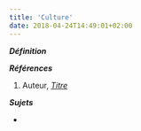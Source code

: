 ```yaml
---
title: 'Culture'
date: 2018-04-24T14:49:01+02:00
---
```


***Définition*** 

>

***Références***

1. Auteur, <u>*Titre*</u>

***Sujets***

- 
